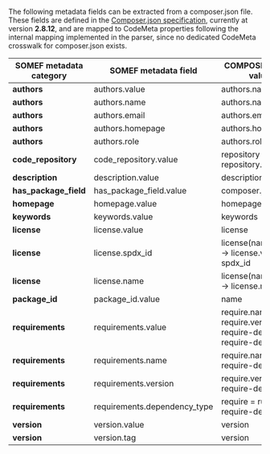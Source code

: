 The following metadata fields can be extracted from a composer.json file.   
These fields are defined in the [Composer.json specification](https://getcomposer.org/doc/04-schema.md), currently at version **2.8.12**, and are mapped to CodeMeta properties following the internal mapping implemented in the parser, since no dedicated CodeMeta crosswalk for composer.json exists.

| SOMEF metadata category       | SOMEF metadata field                 | COMPOSER.JSON value    |
|-------------------------------|--------------------------------------|------------------------|
| **authors**                   |  authors.value                       |     authors.name |
| **authors**                   |  authors.name                        |     authors.name |
| **authors**                   |  authors.email                       |     authors.email                  |
| **authors**                   |  authors.homepage                    |     authors.homepage                   |
| **authors**                   |  authors.role                        |    authors.role                  |
| **code_repository**           |  code_repository.value               |     repository or repository.url           |
| **description**               |   description.value                  |   description                       |
| **has_package_field**         | has_package_field.value              |   composer.json        |
| **homepage**                  |   homepage.value                     |   homepage                    |
| **keywords**                  |  keywords.value                      |     keywords         |
| **license**                   |  license.value                       |    license                 |
| **license**                   |  license.spdx_id                     |   license(name:value)   -> license.value if spdx_id               |
| **license**                   |  license.name                        |   license(name:value)   -> license.name           |
| **package_id**                |   package_id.value                   |   name                        |
| **requirements**              |  requirements.value                  |   require.name require.version or require-dev.name require-dev.version       |
| **requirements**              |  requirements.name                   |   require.name or require-dev.name           |
| **requirements**              |  requirements.version                |     require.version or require-dev.version            |
| **requirements**              |  requirements.dependency_type        |     require = runtime or require-dev = dev            |
| **version**                   |   version.value                      |   version                    |
| **version**                   |   version.tag                        |   version                   |